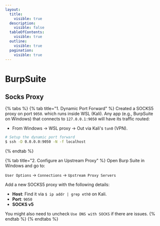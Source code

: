 ```yaml
---
layout:
  title:
    visible: true
  description:
    visible: false
  tableOfContents:
    visible: true
  outline:
    visible: true
  pagination:
    visible: true
---
```


# BurpSuite

## Socks Proxy

{% tabs %}
{% tab title="1. Dynamic Port Forward" %}
Created a SOCKS5 proxy on port `9050`. which runs inside WSL (Kali). Any app (e.g., BurpSuite on Windows) that connects to `127.0.0.1:9050` will have its traffic routed:

* From Windows → WSL proxy → Out via Kali's `tun0` (VPN).

```bash
# Setup the dynamic port forward
$ ssh -D 0.0.0.0:9050 -N -f localhost
```
{% endtab %}

{% tab title="2. Configure an Upstream Proxy" %}
Open Burp Suite in Windows and go to:&#x20;

`User Options` → `Connections` → `Upstream Proxy Servers`

Add a new SOCKS5 proxy with the following details:

* **Host**: Find it via `$ ip addr | grep eth0` on Kali.
* **Port**: `9050`
* **SOCKS v5**

You might also need to uncheck `Use DNS with SOCKS` if there are issues.
{% endtab %}
{% endtabs %}
